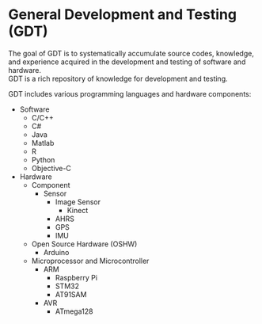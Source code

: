 # General Development and Testing (GDT)

The goal of GDT is to systematically accumulate source codes, knowledge, and experience acquired in the development and testing of software and hardware. <br />
GDT is a rich repository of knowledge for development and testing.

GDT includes various programming languages and hardware components:
* Software
  * C/C++
  * C#
  * Java
  * Matlab
  * R
  * Python
  * Objective-C
* Hardware
  * Component
    * Sensor
      * Image Sensor
        * Kinect
      * AHRS
      * GPS
      * IMU
  * Open Source Hardware (OSHW)
    * Arduino
  * Microprocessor and Microcontroller
    * ARM
      * Raspberry Pi
      * STM32
      * AT91SAM
    * AVR
      * ATmega128

